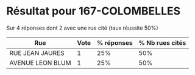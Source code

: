 # Résultat pour 167-COLOMBELLES

Sur 4 réponses dont 2 avec une rue cité (taux réussite 50%)

| Rue | Vote | % réponses | % Nb rues cités|
|-----|------|------------|----------------|
| RUE JEAN JAURES | 1 | 25% | 50%|
| AVENUE LEON BLUM | 1 | 25% | 50%|
